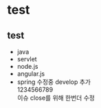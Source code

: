 ﻿# test
## test

* java
* servlet
* node.js
* angular.js
* spring
수정중
develop 추가
<br>1234566789
<br>이슈 close를 위해 한번더 수정